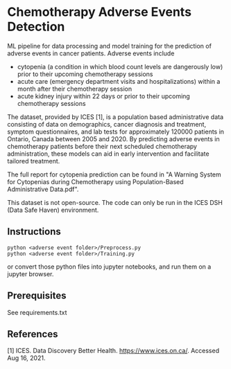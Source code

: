 # Chemotherapy Adverse Events Detection

ML pipeline for data processing and model training for the prediction of adverse events in cancer patients. Adverse events include
- cytopenia (a condition in which blood count levels are dangerously low) prior to their upcoming chemotherapy sessions
- acute care (emergency department visits and hospitalizations) within a month after their chemotherapy session
- acute kidney injury within 22 days or prior to their upcoming chemotherapy sessions

The dataset, provided by ICES [1], is a population based administrative data consisting of data on demographics, cancer diagnosis and treatment, symptom questionnaires, and lab tests for approximately 120000 patients in Ontario, Canada between 2005 and 2020. By predicting adverse events in chemotherapy patients before their next scheduled chemotherapy administration, these models can aid in early intervention and facilitate tailored treatment.

The full report for cytopenia prediction can be found in "A Warning System for Cytopenias during Chemotherapy using Population-Based Administrative Data.pdf".

This dataset is not open-source. The code can only be run in the ICES DSH (Data Safe Haven) environment.

## Instructions

    python <adverse event folder>/Preprocess.py 
    python <adverse event folder>/Training.py

or convert those python files into jupyter notebooks, and run them on a jupyter browser.

## Prerequisites
See requirements.txt

## References
[1] ICES. Data Discovery Better Health. https://www.ices.on.ca/. Accessed Aug 16, 2021.